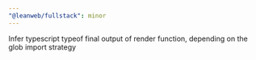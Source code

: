 ```yaml
---
"@leanweb/fullstack": minor
---
```


Infer typescript typeof final output of render function, depending on the glob import strategy
